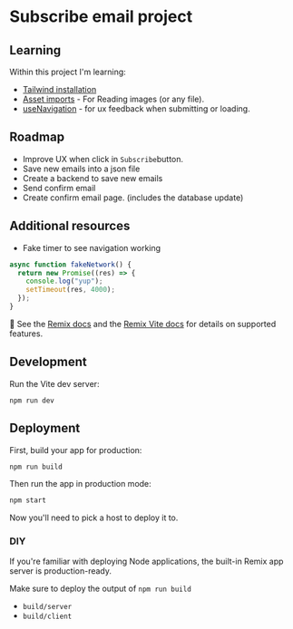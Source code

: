 # Subscribe email project

## Learning

Within this project I'm learning:

- [Tailwind installation](https://tailwindcss.com/docs/guides/remix)
- [Asset imports](https://remix.run/docs/en/main/file-conventions/asset-imports) - For Reading images (or any file).
- [useNavigation](https://remix.run/docs/en/main/hooks/use-navigation#navigationformaction) - for ux feedback when submitting or loading.

## Roadmap

- Improve UX when click in `Subscribe`button.
- Save new emails into a json file
- Create a backend to save new emails
- Send confirm email
- Create confirm email page. (includes the database update)

## Additional resources

- Fake timer to see navigation working

```js
async function fakeNetwork() {
  return new Promise((res) => {
    console.log("yup");
    setTimeout(res, 4000);
  });
}
```

📖 See the [Remix docs](https://remix.run/docs) and the [Remix Vite docs](https://remix.run/docs/en/main/future/vite) for details on supported features.

## Development

Run the Vite dev server:

```shellscript
npm run dev
```

## Deployment

First, build your app for production:

```sh
npm run build
```

Then run the app in production mode:

```sh
npm start
```

Now you'll need to pick a host to deploy it to.

### DIY

If you're familiar with deploying Node applications, the built-in Remix app server is production-ready.

Make sure to deploy the output of `npm run build`

- `build/server`
- `build/client`
